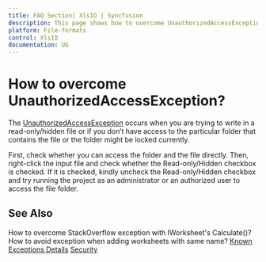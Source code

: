 ```yaml
---
title: FAQ Section| XlsIO | Syncfusion
description: This page shows how to overcome UnauthorizedAccessException using Syncfusion .NET Excel library (XlsIO).
platform: File-formats
control: XlsIO
documentation: UG
---
```


# How to overcome UnauthorizedAccessException?

The [UnauthorizedAccessException](https://docs.microsoft.com/en-us/dotnet/api/system.unauthorizedaccessexception?view=netcore-3.1) occurs when you are trying to write in a read-only/hidden file or if you don’t have access to the particular folder that contains the file or the folder might be locked currently. 

First, check whether you can access the folder and the file directly. Then, right-click the input file and check whether the Read-only/Hidden checkbox is checked. If it is checked, kindly uncheck the Read-only/Hidden checkbox and try running the project as an administrator or an authorized user to access the file folder.

## See Also

How to overcome StackOverflow exception with IWorksheet's Calculate()?
How to avoid exception when adding worksheets with same name?
[Known Exceptions Details](https://help.syncfusion.com/file-formats/xlsio/known-exceptions)
[Security](https://help.syncfusion.com/file-formats/xlsio/security)
